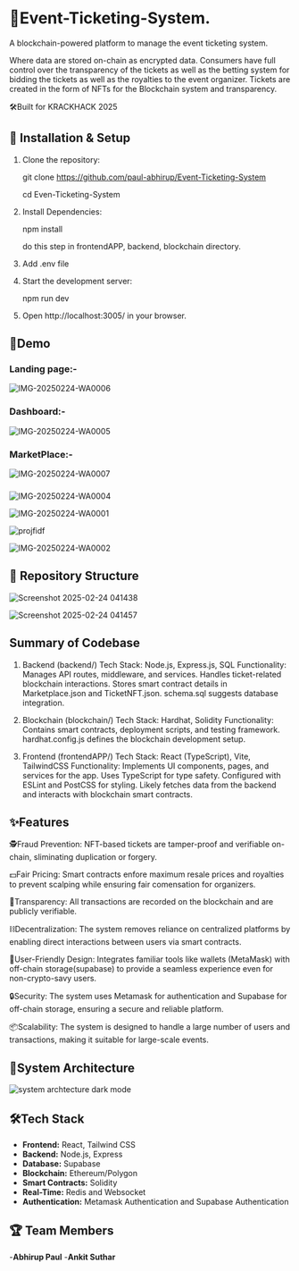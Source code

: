 # 🚀Event-Ticketing-System.

A blockchain-powered platform to manage the event ticketing system.

Where data are stored on-chain as encrypted data. Consumers have full control over the transparency of the tickets as well as the betting system for bidding the tickets as well as the royalties to the event organizer. Tickets are created in the form of NFTs for the Blockchain system and transparency.

🛠Built for KRACKHACK 2025


## 🚀 Installation & Setup


1. Clone the repository:
 
   git clone https://github.com/paul-abhirup/Event-Ticketing-System

   cd Even-Ticketing-System


2. Install Dependencies:
    
   npm install

   do this step in frontendAPP, backend, blockchain directory.

3. Add .env file 
   
5. Start the development server:
    
   npm run dev 


6. Open http://localhost:3005/ in your browser.

## 🎥Demo
### Landing page:-
  ![IMG-20250224-WA0006](https://github.com/user-attachments/assets/ad128cb4-e18a-4204-8684-42c00bb68c4c)

### Dashboard:-
![IMG-20250224-WA0005](https://github.com/user-attachments/assets/0256cb74-2fa4-4f3e-97bf-95cdd4111cdf)

### MarketPlace:-
![IMG-20250224-WA0007](https://github.com/user-attachments/assets/62ff2a44-ad96-450d-9786-d33a0475bc73)

### 
![IMG-20250224-WA0004](https://github.com/user-attachments/assets/a7447531-5d11-4bec-9c09-14d8b5ae3051)

![IMG-20250224-WA0001](https://github.com/user-attachments/assets/e0e9e033-85c6-41b8-9cc1-59f32090ccb3)

![projfidf](https://github.com/user-attachments/assets/113e5b9d-7cc3-4ec4-bbcd-87357477ba34)

![IMG-20250224-WA0002](https://github.com/user-attachments/assets/96dc1e4b-a90c-471a-8bbb-a0e3c816b224)


 ## 📁 Repository Structure

![Screenshot 2025-02-24 041438](https://github.com/user-attachments/assets/7809f535-4619-42ea-b773-b8dc0caeeeac)

![Screenshot 2025-02-24 041457](https://github.com/user-attachments/assets/828236f1-0f08-4a47-8ba2-7872a79d9bbf)


## Summary of Codebase
1. Backend (backend/)
Tech Stack: Node.js, Express.js, SQL
Functionality:
               Manages API routes, middleware, and services.
               Handles ticket-related blockchain interactions.
               Stores smart contract details in Marketplace.json and TicketNFT.json.
               schema.sql suggests database integration.

 
2. Blockchain (blockchain/)
Tech Stack: Hardhat, Solidity
Functionality:
              Contains smart contracts, deployment scripts, and testing framework.
              hardhat.config.js defines the blockchain development setup.

   
4. Frontend (frontendAPP/)
Tech Stack: React (TypeScript), Vite, TailwindCSS
Functionality:
             Implements UI components, pages, and services for the app.
             Uses TypeScript for type safety.
             Configured with ESLint and PostCSS for styling.
             Likely fetches data from the backend and interacts with blockchain smart contracts.

   

 ## ✨Features
 🕵️Fraud Prevention: NFT-based tickets are tamper-proof and verifiable on-chain, sliminating duplication or forgery.

 💵Fair Pricing: Smart contracts enfore maximum resale prices and royalties to prevent scalping while ensuring fair comensation for organizers.

 📢Transparency: All transactions are recorded on the blockchain and are publicly verifiable.
 
 ⛓️Decentralization: The system removes reliance on centralized platforms by enabling direct interactions between users via smart contracts.

 🎨User-Friendly Design: Integrates familiar tools like wallets (MetaMask) with off-chain storage(supabase) to provide a seamless experience even for non-crypto-savy users.

 🔒Security: The system uses Metamask for authentication and Supabase for off-chain storage, ensuring a secure and reliable platform.

 📦Scalability: The system is designed to handle a large number of users and transactions, making it suitable for large-scale events.

 ## 💾System Architecture


![system archtecture dark mode](https://github.com/user-attachments/assets/41e09103-c6dc-4423-a3a1-b01ade33bba9)

 

 ## 🛠Tech Stack
 - **Frontend:** React, Tailwind CSS
 - **Backend:** Node.js, Express
 - **Database:** Supabase
 - **Blockchain:** Ethereum/Polygon
 - **Smart Contracts:** Solidity
 - **Real-Time:** Redis and Websocket
 - **Authentication:** Metamask Authentication and Supabase Authentication



 ## 🏆 Team Members
 
 -**Abhirup Paul**
 -**Ankit Suthar**
